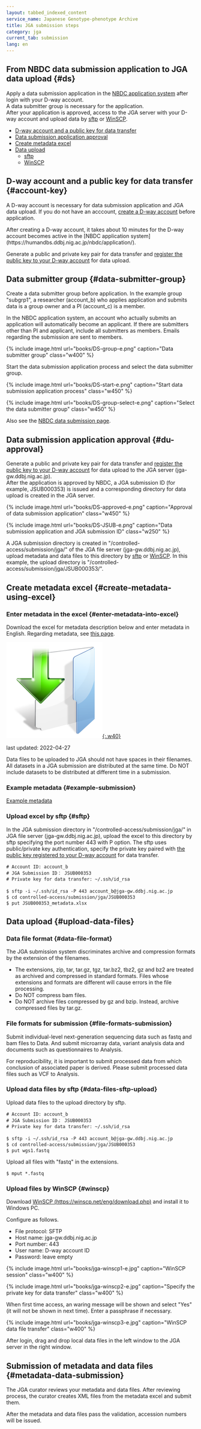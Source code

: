 ```yaml
---
layout: tabbed_indexed_content
service_name: Japanese Genotype-phenotype Archive
title: JGA submission steps
category: jga
current_tab: submission
lang: en
---
```


## From NBDC data submission application to JGA data upload {#ds}

Apply a data submission application in the [NBDC application system](https://humandbs.ddbj.nig.ac.jp/nbdc/application/) after login with your D-way account.   
A data submitter group is necessary for the application.  
After your application is approved, access to the JGA server with your D-way account and upload data by [sftp](#sftp) or [WinSCP](#winscp).

* [D-way account and a public key for data transfer](#account-key)
* [Data submission application approval](#approval)
* [Create metadata excel](#create-metadata-using-excel)
* [Data upload](#upload-data-files)
	* [sftp](#sftp)
	* [WinSCP](#winscp)

## D-way account and a public key for data transfer {#account-key}

A D-way account is necessary for data submission application and JGA data upload. If you do not have an acccount, [create a D-way account](https://ddbj.nig.ac.jp/D-way/) before application.   

<div class="attention" markdown="1">
After creating a D-way account, it takes about 10 minutes for the D-way account becomes active in the [NBDC application system](https://humandbs.ddbj.nig.ac.jp/nbdc/application/).
</div>

Generate a public and private key pair for data transfer and [register the public key to your D-way account](/account-e.html#enable-dra-submission-in-account) for data upload.    

## Data submitter group {#data-submitter-group}

Create a data submitter group before application. In the example group "subgrp1", a researcher (account_b) who applies application and submits data is a group owner and a PI (account_c) is a member.

In the NBDC application system, an account who actually submits an application will automatically become an applicant. If there are submitters other than PI and applicant, include all submitters as members. Emails regarding the submission are sent to members.     

{% include image.html url="books/DS-group-e.png" caption="Data submitter group" class="w400" %}

Start the data submission application process and select the data submitter group.

{% include image.html url="books/DS-start-e.png" caption="Start data submission application process" class="w450" %}

{% include image.html url="books/DS-group-select-e.png" caption="Select the data submitter group" class="w450" %}

Also see the [NBDC data submission page](https://humandbs.biosciencedbc.jp/en/data-submission).

## Data submission application approval {#du-approval}

Generate a public and private key pair for data transfer and [register the public key to your D-way account](/account-e.html#enable-dra-submission-in-account) for data upload to the JGA server (jga-gw.ddbj.nig.ac.jp).   
After the application is approved by NBDC, a JGA submission ID (for example, JSUB000353) is issued and a corresponding directory for data upload is created in the JGA server.

{% include image.html url="books/DS-approved-e.png" caption="Approval of data submission application" class="w450" %}

{% include image.html url="books/DS-JSUB-e.png" caption="Data submission application and JGA submission ID" class="w250" %}

A JGA submission directory is created in "/controlled-access/submission/jga/" of the JGA file server (jga-gw.ddbj.nig.ac.jp), upload metadata and data files to this directory by [sftp](#sftp) or [WinSCP](#winscp). In this example, the upload directory is "/controlled-access/submission/jga/JSUB000353/".

## Create metadata excel {#create-metadata-using-excel}

### Enter metadata in the excel {#enter-metadata-into-excel}

Download the excel for metadata description below and enter metadata in English. Regarding metadata, see [this page](/jga/submission.html).

[![JGA metadata excel](/assets/images/parts/download.png "JGA metadata excel"){:.w40}](/assets/files/submission/JGA_metadata.xlsx)

last updated: 2022-04-27  

<div class="attention" markdown="1">
Data files to be uploaded to JGA should not have spaces in their filenames.
</div>

<div class="attention" markdown="1">
All datasets in a JGA submission are distributed at the same time. Do NOT include datasets to be distributed at different time in a submission.
</div>

### Example metadata {#example-submission}

[Example metadata](https://docs.google.com/spreadsheets/d/1HHlxItj89fQv2oWUNBIHZ4VVGwbcC09WGD5tEiXAQZ4/edit#gid=744299318)

### Upload excel by sftp {#sftp}

In the JGA submission directory in "/controlled-access/submission/jga/" in JGA file server (jga-gw.ddbj.nig.ac.jp), upload the excel to this directory by sftp specifying the port number 443 with P option. The sftp uses public/private key authentication, specify the private key paired with [the public key registered to your D-way account](/account-e.html#generate-key-pair) for data transfer.

```
# Account ID: account_b
# JGA Submission ID： JSUB000353
# Private key for data transfer: ~/.ssh/id_rsa

$ sftp -i ~/.ssh/id_rsa -P 443 account_b@jga-gw.ddbj.nig.ac.jp
$ cd controlled-access/submission/jga/JSUB000353
$ put JSUB000353_metadata.xlsx 
```

## Data upload {#upload-data-files}

### Data file format {#data-file-format}

The JGA submission system discriminates archive and compression formats by the extension of the filenames.

- The extensions, zip, tar, tar.gz, tgz, tar.bz2, tbz2, gz and bz2 are treated as archived and compressed in standard formats. Files whose extensions and formats are different will cause errors in the file processing.
- Do NOT compress bam files.
- Do NOT archive files compressed by gz and bzip. Instead, archive compressed files by tar.gz.

### File formats for submission {#file-formats-submission}

Submit individual-level next-generation sequencing data such as fastq and bam files to Data. And submit microarray data, variant analysis data and documents such as questionnaires to Analysis.        

<div class="attention" markdown="1">
For reproducibility, it is important to submit processed data from which conclusion of associated paper is derived. Please submit processed data files such as VCF to Analysis.
</div>

### Upload data files by sftp {#data-files-sftp-upload}

Upload data files to the upload directory by sftp.

```
# Account ID: account_b
# JGA Submission ID： JSUB000353
# Private key for data transfer: ~/.ssh/id_rsa

$ sftp -i ~/.ssh/id_rsa -P 443 account_b@jga-gw.ddbj.nig.ac.jp
$ cd controlled-access/submission/jga/JSUB000353
$ put wgs1.fastq
```

Upload all files with "fastq" in the extensions.
```
$ mput *.fastq
```

### Upload files by WinSCP {#winscp}

Download [WinSCP (https://winscp.net/eng/download.php)](https://winscp.net/eng/download.php) and install it to Windows PC.

Configure as follows.

- File protocol: SFTP
- Host name: jga-gw.ddbj.nig.ac.jp
- Port number: 443
- User name: D-way account ID
- Password: leave empty

{% include image.html url="books/jga-winscp1-e.jpg" caption="WinSCP session" class="w400" %}

{% include image.html url="books/jga-winscp2-e.jpg" caption="Specify the private key for data transfer" class="w400" %}
    
When first time access, an waring message will be shown and select "Yes" (it will not be shown in next time). Enter a passphrase if necessary.  

{% include image.html url="books/jga-winscp3-e.jpg" caption="WinSCP data file transfer" class="w400" %}
    
After login, drag and drop local data files in the left window to the JGA server in the right window.

## Submission of metadata and data files {#metadata-data-submission}

The JGA curator reviews your metadata and data files. After reviewing process, the curator creates XML files from the metadata excel and submit them.

After the metadata and data files pass the validation, accession numbers will be issued.
